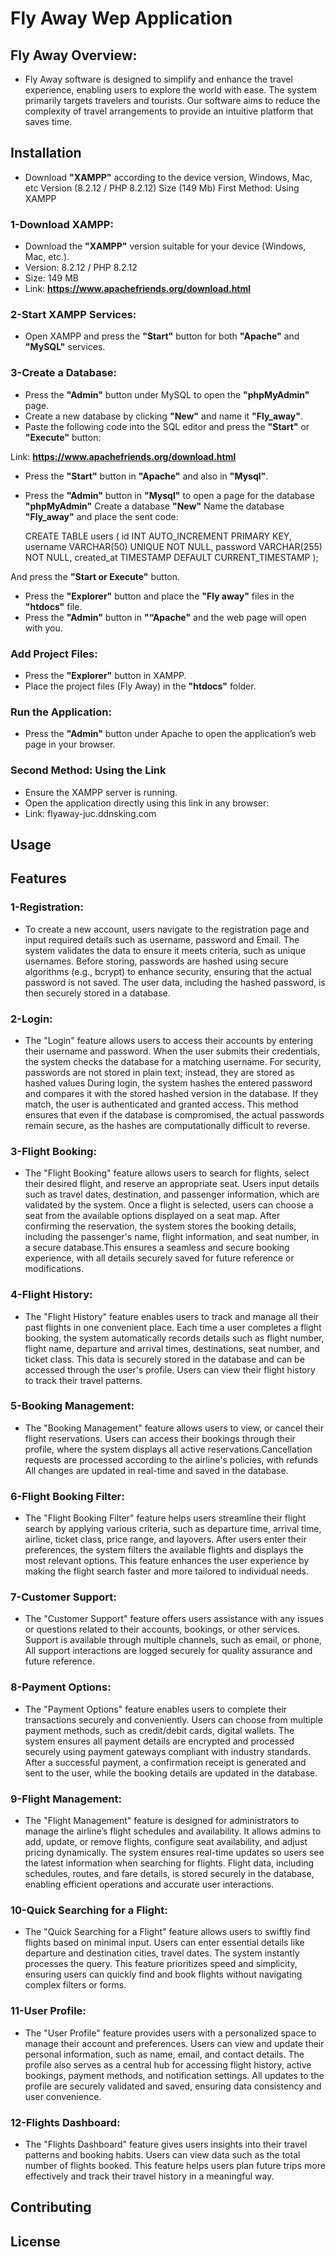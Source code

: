 # Fly Away Wep Application
## Fly Away Overview:
 - Fly Away software is designed to simplify and enhance the travel experience, enabling
 users to explore the world with ease. The system primarily targets travelers and tourists.
 Our software aims to reduce the complexity of travel arrangements to provide an intuitive
 platform that saves time.
## Installation
- Download **"XAMPP"** according to the device version, Windows, Mac, etc 
Version (8.2.12 / PHP 8.2.12) Size (149 Mb)
First Method: Using XAMPP
### 1-Download XAMPP:
- Download the **"XAMPP"** version suitable for your device (Windows, Mac, etc.).
- Version: 8.2.12 / PHP 8.2.12
- Size: 149 MB
- Link: **https://www.apachefriends.org/download.html**
### 2-Start XAMPP Services:
- Open XAMPP and press the **"Start"** button for both **"Apache"** and **"MySQL"** services.
### 3-Create a Database:
- Press the **"Admin"** button under MySQL to open the **"phpMyAdmin"** page.
- Create a new database by clicking **"New"** and name it **"Fly_away"**.
- Paste the following code into the SQL editor and press the **"Start"** or **"Execute"** button:

Link: **https://www.apachefriends.org/download.html**
- Press the **"Start"** button in **"Apache"** and also in **"Mysql"**.
- Press the **"Admin"** button in **"Mysql"** to open a page for the database **"phpMyAdmin"** Create a database **"New"** Name the database **"Fly_away"** and place the sent code:
  
    CREATE TABLE users (
    id INT AUTO_INCREMENT PRIMARY KEY,
    username VARCHAR(50) UNIQUE NOT NULL,
    password VARCHAR(255) NOT NULL,
    created_at TIMESTAMP DEFAULT CURRENT_TIMESTAMP );
  
And press the **"Start or Execute"** button.
- Press the **"Explorer"** button and place the **"Fly away"** files in the **"htdocs"** file.
- Press the **"Admin"** button in **"“Apache"** and the web page will open with you.
### Add Project Files:
- Press the **"Explorer"** button in XAMPP.
- Place the project files (Fly Away) in the **"htdocs"** folder.
### Run the Application:
- Press the **"Admin"** button under Apache to open the application’s web page in your browser.
### Second Method: Using the Link
- Ensure the XAMPP server is running.
- Open the application directly using this link in any browser:
- Link: flyaway-juc.ddnsking.com
## Usage
## Features 
### 1-Registration:
- To create a new account, users navigate to the registration page and input required details such as username, password and Email. The system validates the data to ensure it meets criteria, such as unique usernames. Before storing, passwords are hashed using secure algorithms (e.g., bcrypt) to enhance security, ensuring that the actual password is not saved. The user data, including the hashed password, is then securely stored in a database.
### 2-Login:
- The "Login" feature allows users to access their accounts by entering their username and password. When the user submits their credentials, the system checks the database for a matching username. For security, passwords are not stored in plain text; instead, they are stored as hashed values During login, the system hashes the entered password and compares it with the stored hashed version in the database. If they match, the user is authenticated and granted access. This method ensures that even if the database is compromised, the actual passwords remain secure, as the hashes are computationally difficult to reverse.
### 3-Flight Booking:
- The "Flight Booking" feature allows users to search for flights, select their desired flight, and reserve an appropriate seat. Users input details such as travel dates, destination, and passenger information, which are validated by the system. Once a flight is selected, users can choose a seat from the available options displayed on a seat map. After confirming the reservation, the system stores the booking details, including the passenger's name, flight information, and seat number, in a secure database.This ensures a seamless and secure booking experience, with all details securely saved for future reference or modifications.
### 4-Flight History:
- The "Flight History" feature enables users to track and manage all their past flights in one convenient place. Each time a user completes a flight booking, the system automatically records details such as flight number, flight name, departure and arrival times, destinations, seat number, and ticket class. This data is securely stored in the database and can be accessed through the user's profile. Users can view their flight history to track their travel patterns.
### 5-Booking Management: 
- The "Booking Management" feature allows users to view, or cancel their flight reservations. Users can access their bookings through their profile, where the system displays all active reservations.Cancellation requests are processed according to the airline's policies, with refunds All changes are updated in real-time and saved in the database.
### 6-Flight Booking Filter:
- The "Flight Booking Filter" feature helps users streamline their flight search by applying various criteria, such as departure time, arrival time, airline, ticket class, price range, and layovers. After users enter their preferences, the system filters the available flights and displays the most relevant options. This feature enhances the user experience by making the flight search faster and more tailored to individual needs.
### 7-Customer Support: 
- The "Customer Support" feature offers users assistance with any issues or questions related to their accounts, bookings, or other services. Support is available through multiple channels, such as  email, or phone, All support interactions are logged securely for quality assurance and future reference.
### 8-Payment Options: 
- The "Payment Options" feature enables users to complete their transactions securely and conveniently. Users can choose from multiple payment methods, such as credit/debit cards, digital wallets. The system ensures all payment details are encrypted and processed securely using payment gateways compliant with industry standards. After a successful payment, a confirmation receipt is generated and sent to the user, while the booking details are updated in the database.
### 9-Flight Management: 
- The "Flight Management" feature is designed for administrators to manage the airline’s flight schedules and availability. It allows admins to add, update, or remove flights, configure seat availability, and adjust pricing dynamically. The system ensures real-time updates so users see the latest information when searching for flights. Flight data, including schedules, routes, and fare details, is stored securely in the database, enabling efficient operations and accurate user interactions.
### 10-Quick Searching for a Flight: 
- The "Quick Searching for a Flight" feature allows users to swiftly find flights based on minimal input. Users can enter essential details like departure and destination cities, travel dates. The system instantly processes the query. This feature prioritizes speed and simplicity, ensuring users can quickly find and book flights without navigating complex filters or forms.
### 11-User Profile:
- The "User Profile" feature provides users with a personalized space to manage their account and preferences. Users can view and update their personal information, such as name, email, and contact details. The profile also serves as a central hub for accessing flight history, active bookings, payment methods, and notification settings. All updates to the profile are securely validated and saved, ensuring data consistency and user convenience.
### 12-Flights Dashboard: 
- The "Flights Dashboard" feature gives users insights into their travel patterns and booking habits. Users can view data such as the total number of flights booked. This feature helps users plan future trips more effectively and track their travel history in a meaningful way.
## Contributing
## License
